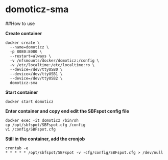 domoticz-sma
======

##How to use

**Create container**
```
docker create \
  --name=domoticz \
  -p 8080:8080 \
  --restart=always \
  -v /nfsmounts/docker/domoticz:/config \
  -v /etc/localtime:/etc/localtime:ro \
  --device=/dev/ttyUSB0 \
  --device=/dev/ttyUSB1 \
  --device=/dev/ttyUSB2 \
  domoticz-sma
```

**Start container**
```
docker start domoticz
```

**Enter container and copy end edit the SBFspot config file**
```
docker exec -it domoticz /bin/sh
cp /opt/sbfspot/SBFspot.cfg /config
vi /config/SBFspot.cfg
```

**Still in the container, add the cronjob**
```
crontab -e
* * * * * /opt/sbfspot/SBFspot -v -cfg/config/SBFspot.cfg > /dev/null
```

